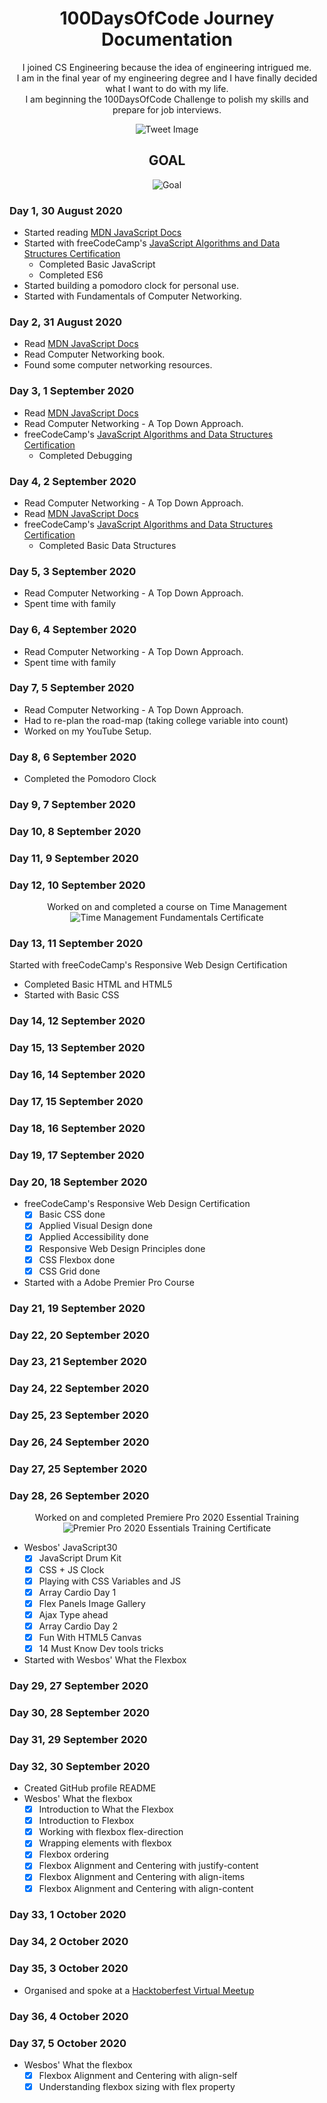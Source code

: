 <h1 align="center">100DaysOfCode Journey Documentation</h1>
<div align="center"
I've been programming for over 5 years for fun :man_technologist: (Not for money &#128176;)<br>
I joined CS Engineering because the idea of engineering intrigued me.<br>
I am in the final year of my engineering degree and I have finally decided what I want to do with my life.<br>
I am beginning the 100DaysOfCode Challenge to polish my skills and prepare for job interviews.<br>

![Tweet Image](https://github.com/nirbhayvashisht/100DaysOfCode/blob/master/resources/ss.png)

## GOAL
![Goal](https://github.com/nirbhayvashisht/100DaysOfCode/blob/master/resources/Screenshot%20from%202020-08-29%2020-07-07.png)
</div>

### Day 1, 30 August 2020
- Started reading [MDN JavaScript Docs](https://developer.mozilla.org/en-US/docs/Web/JavaScript/Guide) 
- Started with freeCodeCamp's [JavaScript Algorithms and Data Structures Certification](https://www.freecodecamp.org/learn/) 
    - Completed Basic JavaScript
    - Completed ES6
- Started building a pomodoro clock for personal use.
- Started with Fundamentals of Computer Networking.

### Day 2, 31 August 2020
- Read [MDN JavaScript Docs](https://developer.mozilla.org/en-US/docs/Web/JavaScript/Guide)
- Read Computer Networking book.
- Found some computer networking resources.

### Day 3, 1 September 2020
- Read [MDN JavaScript Docs](https://developer.mozilla.org/en-US/docs/Web/JavaScript/Guide)
- Read Computer Networking - A Top Down Approach.
- freeCodeCamp's [JavaScript Algorithms and Data Structures Certification](https://www.freecodecamp.org/learn/) 
    - Completed Debugging

### Day 4, 2 September 2020
- Read Computer Networking - A Top Down Approach.
- Read [MDN JavaScript Docs](https://developer.mozilla.org/en-US/docs/Web/JavaScript/Guide)
- freeCodeCamp's [JavaScript Algorithms and Data Structures Certification](https://www.freecodecamp.org/learn/) 
    - Completed Basic Data Structures

### Day 5, 3 September 2020
- Read Computer Networking - A Top Down Approach.
- Spent time with family

### Day 6, 4 September 2020
- Read Computer Networking - A Top Down Approach.
- Spent time with family

### Day 7, 5 September 2020
- Read Computer Networking - A Top Down Approach.
- Had to re-plan the road-map (taking college variable into count)
- Worked on my YouTube Setup.

### Day 8, 6 September 2020
- Completed the Pomodoro Clock

### Day 9, 7 September 2020
### Day 10, 8 September 2020
### Day 11, 9 September 2020
### Day 12, 10 September 2020
<div align="center">
    
Worked on and completed a course on Time Management
![Time Management Fundamentals Certificate](https://github.com/nirbhayvashisht/my-quarantine/blob/master/Resources/CertificateOfCompletion_Time%20Management%20Fundamentals.jpg)

</div>

### Day 13, 11 September 2020
Started with freeCodeCamp's Responsive Web Design Certification
- Completed Basic HTML and HTML5
- Started with Basic CSS

### Day 14, 12 September 2020
### Day 15, 13 September 2020
### Day 16, 14 September 2020
### Day 17, 15 September 2020
### Day 18, 16 September 2020
### Day 19, 17 September 2020
### Day 20, 18 September 2020
- freeCodeCamp's Responsive Web Design Certification
    - [x] Basic CSS done
    - [x] Applied Visual Design done
    - [x] Applied Accessibility done
    - [x] Responsive Web Design Principles done
    - [x] CSS Flexbox done
    - [x] CSS Grid done
- Started with a Adobe Premier Pro Course

### Day 21, 19 September 2020
### Day 22, 20 September 2020
### Day 23, 21 September 2020
### Day 24, 22 September 2020
### Day 25, 23 September 2020
### Day 26, 24 September 2020
### Day 27, 25 September 2020
### Day 28, 26 September 2020
<div align="center">
    
Worked on and completed Premiere Pro 2020 Essential Training<br>
![Premier Pro 2020 Essentials Training Certificate](https://github.com/nirbhayvashisht/my-quarantine/blob/master/Resources/CertificateOfCompletion_Premiere%20Pro%202020%20Essential%20Training.jpg)

</div>

- Wesbos' JavaScript30
    - [x] JavaScript Drum Kit
    - [x] CSS + JS Clock
    - [x] Playing with CSS Variables and JS
    - [x] Array Cardio Day 1
    - [x] Flex Panels Image Gallery
    - [x] Ajax Type ahead
    - [x] Array Cardio Day 2
    - [x] Fun With HTML5 Canvas
    - [x] 14 Must Know Dev tools tricks
 - Started with Wesbos' What the Flexbox

### Day 29, 27 September 2020
### Day 30, 28 September 2020
### Day 31, 29 September 2020
### Day 32, 30 September 2020

- Created GitHub profile README
- Wesbos' What the flexbox
    - [x] Introduction to What the Flexbox
    - [x] Introduction to Flexbox
    - [x] Working with flexbox flex-direction
    - [x] Wrapping elements with flexbox
    - [x] Flexbox ordering
    - [x] Flexbox Alignment and Centering with justify-content
    - [x] Flexbox Alignment and Centering with align-items
    - [x] Flexbox Alignment and Centering with align-content

### Day 33, 1 October 2020
### Day 34, 2 October 2020
### Day 35, 3 October 2020
- Organised and spoke at a [Hacktoberfest Virtual Meetup](https://organize.mlh.io/participants/events/4958-hacktoberfest-online-meetup-let-s-open-source) 

### Day 36, 4 October 2020
### Day 37, 5 October 2020
- Wesbos' What the flexbox
    - [x] Flexbox Alignment and Centering with align-self
    - [x] Understanding flexbox sizing with flex property
